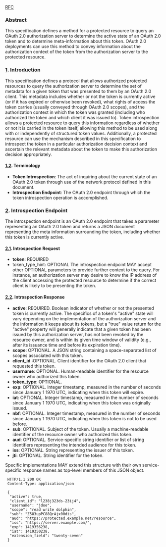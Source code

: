 [RFC](https://www.rfc-editor.org/rfc/rfc7662)

### Abstract 
This specification defines a method for a protected resource to query an OAuth 2.0 authorization server to determine the active state of an OAuth 2.0 token and to determine meta-information about this token. OAuth 2.0 deployments can use this method to convey information about the authorization context of the token from the authorization server to the protected resource.

### [1](https://www.rfc-editor.org/rfc/rfc7662#section-1).  Introduction
This specification defines a protocol that allows authorized protected resources to query the authorization server to determine the set of metadata for a given token that was presented to them by an OAuth 2.0 client.  This metadata includes whether or not the token is currently active (or if it has expired or otherwise been revoked), what rights of access the token carries (usually conveyed through OAuth 2.0 scopes), and the authorization context in which the token was granted (including who authorized the token and which client it was issued to).  Token introspection allows a protected resource to query this information regardless of whether or not it is carried in the token itself, allowing this method to be used along with or independently of structured token values.  Additionally, a protected resource can use the mechanism described in this specification to introspect the token in a particular authorization decision context and ascertain the relevant metadata about the token to make this authorization decision appropriately.

#### [1.2](https://www.rfc-editor.org/rfc/rfc7662#section-1.2).  Terminology
- **Token Introspection**: The act of inquiring about the current state of an OAuth 2.0 token through use of the network protocol defined in this document. 
- **Introspection Endpoint**: The OAuth 2.0 endpoint through which the token introspection operation is accomplished.

### [2](https://www.rfc-editor.org/rfc/rfc7662#section-2).  Introspection Endpoint
The introspection endpoint is an OAuth 2.0 endpoint that takes a parameter representing an OAuth 2.0 token and returns a JSON document representing the meta information surrounding the token, including whether this token is currently active.

#### [2.1](https://www.rfc-editor.org/rfc/rfc7662#section-2.1).  Introspection Request
- **token**: REQUIRED
- token_type_hint: OPTIONAL
The introspection endpoint MAY accept other OPTIONAL parameters to provide further context to the query.  For instance, an authorization server may desire to know the IP address of the client accessing the protected resource to determine if the correct client is likely to be presenting the token.

#### [2.2](https://www.rfc-editor.org/rfc/rfc7662#section-2.2).  Introspection Response
- **active**: REQUIRED.  Boolean indicator of whether or not the presented token is currently active.  The specifics of a token's "active" state will vary depending on the implementation of the authorization server and the information it keeps about its tokens, but a "true" value return for the "active" property will generally indicate that a given token has been issued by this authorization server, has not been revoked by the resource owner, and is within its given time window of validity (e.g., after its issuance time and before its expiration time).
- **scope**: OPTIONAL.  A JSON string containing a space-separated list of scopes associated with this token. 
- **client_id** :OPTIONAL.  Client identifier for the OAuth 2.0 client that requested this token.
- **username**: OPTIONAL.  Human-readable identifier for the resource owner who authorized this token. 
- **token_type**: OPTIONAL.
- **exp**: OPTIONAL.  Integer timestamp, measured in the number of seconds since January 1 1970 UTC, indicating when this token will expire.
- **iat**: OPTIONAL.  Integer timestamp, measured in the number of seconds since January 1 1970 UTC, indicating when this token was originally issued.
- **nbf**: OPTIONAL.  Integer timestamp, measured in the number of seconds since January 1 1970 UTC, indicating when this token is not to be used before.
- **sub**: OPTIONAL.  Subject of the token. Usually a machine-readable identifier of the resource owner who authorized this token. 
- **aud**: OPTIONAL.  Service-specific string identifier or list of string identifiers representing the intended audience for this token.
- **iss**: OPTIONAL.  String representing the issuer of this token.
- **jti**: OPTIONAL.  String identifier for the token.

Specific implementations MAY extend this structure with their own service-specific response names as top-level members of this JSON object.

     HTTP/1.1 200 OK
     Content-Type: application/json

     {
      "active": true,
      "client_id": "l238j323ds-23ij4",
      "username": "jdoe",
      "scope": "read write dolphin",
      "sub": "Z5O3upPC88QrAjx00dis",
      "aud": "https://protected.example.net/resource",
      "iss": "https://server.example.com/",
      "exp": 1419356238,
      "iat": 1419350238,
      "extension_field": "twenty-seven"
     }


